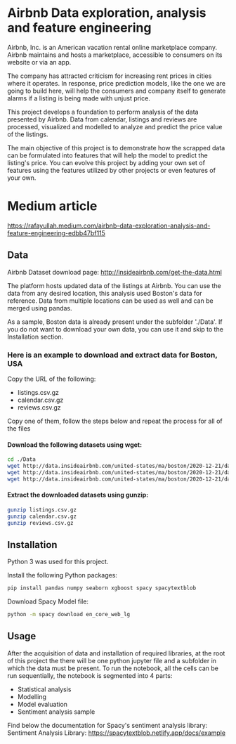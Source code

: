 # Airbnb Data exploration, analysis and feature engineering
Airbnb, Inc. is an American vacation rental online marketplace company. Airbnb maintains and hosts a marketplace, accessible to consumers on its website or via an app.

The company has attracted criticism for increasing rent prices in cities where it operates. In response, price prediction models, like the one we are going to build here, will help the consumers and company itself to generate alarms if a listing is being made with unjust price.

This project develops a foundation to perform analysis of the data presented by Airbnb. Data from calendar, listings and reviews are processed, visualized and modelled to analyze and predict the price value of the listings. 

The main objective of this project is to demonstrate how the scrapped data can be formulated into features that will help the model to predict the listing's price. You can evolve this project by adding your own set of features using the features utilized by other projects or even features of your own.

# Medium article
https://rafayullah.medium.com/airbnb-data-exploration-analysis-and-feature-engineering-edbb47bf115

## Data

Airbnb Dataset download page:
http://insideairbnb.com/get-the-data.html

The platform hosts updated data of the listings at Airbnb. 
You can use the data from any desired location, this analysis used Boston's data for reference.
Data from multiple locations can be used as well and can be merged using pandas.

As a sample, Boston data is already present under the subfolder './Data'. If you do not want to download your own data, you can use it and skip to the Installation section.


### Here is an example to download and extract data for Boston, USA

Copy the URL of the following: 
* listings.csv.gz
* calendar.csv.gz
* reviews.csv.gz

Copy one of them, follow the steps below and repeat the process for all of the files

#### Download the following datasets using wget:
```bash
cd ./Data
wget http://data.insideairbnb.com/united-states/ma/boston/2020-12-21/data/listings.csv.gz
wget http://data.insideairbnb.com/united-states/ma/boston/2020-12-21/data/calendar.csv.gz
wget http://data.insideairbnb.com/united-states/ma/boston/2020-12-21/data/reviews.csv.gz
```

#### Extract the downloaded datasets using gunzip:
```bash
gunzip listings.csv.gz
gunzip calendar.csv.gz
gunzip reviews.csv.gz
```

## Installation

Python 3 was used for this project.

Install the following Python packages:
```bash
pip install pandas numpy seaborn xgboost spacy spacytextblob
```

Download Spacy Model file:
```bash
python -m spacy download en_core_web_lg
```


## Usage

After the acquisition of data and installation of required libraries, at the root of this project the there will be one python jupyter file and a subfolder in which the data must be present.
To run the notebook, all the cells can be run sequentially, the notebook is segmented into 4 parts:
* Statistical analysis
* Modelling
* Model evaluation
* Sentiment analysis sample


Find below the documentation for Spacy's sentiment analysis library:
Sentiment Analysis Library:
https://spacytextblob.netlify.app/docs/example